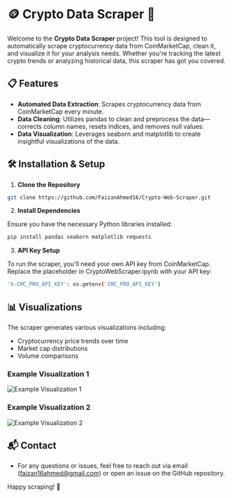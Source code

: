 # 🪙 Crypto Data Scraper 🚀

Welcome to the **Crypto Data Scraper** project! This tool is designed to automatically scrape cryptocurrency data from CoinMarketCap, clean it, and visualize it for your analysis needs. Whether you're tracking the latest crypto trends or analyzing historical data, this scraper has got you covered.

## 📋 Features

- **Automated Data Extraction**: Scrapes cryptocurrency data from CoinMarketCap every minute.
- **Data Cleaning**: Utilizes pandas to clean and preprocess the data—corrects column names, resets indices, and removes null values.
- **Data Visualization**: Leverages seaborn and matplotlib to create insightful visualizations of the data.

## 🛠️ Installation & Setup

   1. **Clone the Repository**

   ```bash
   git clone https://github.com/FaizanAhmed16/Crypto-Web-Scraper.git
   ```

   2. **Install Dependencies**

  Ensure you have the necessary Python libraries installed:
  ```bash
  pip install pandas seaborn matplotlib requests
   ```
   3. **API Key Setup**

   To run the scraper, you'll need your own API key from CoinMarketCap. Replace the placeholder in CryptoWebScraper.ipynb with your API key:
   ```bash
   'X-CMC_PRO_API_KEY': os.getenv('CMC_PRO_API_KEY')
   ```

## 📊 Visualizations

The scraper generates various visualizations including:

- Cryptocurrency price trends over time
- Market cap distributions
- Volume comparisons

### Example Visualization 1
![Example Visualization 1](https://github.com/yourusername/yourrepository/blob/main/images/visualization1.png)

### Example Visualization 2
![Example Visualization 2](https://github.com/yourusername/yourrepository/blob/main/images/visualization2.png)

## 📬 Contact

- For any questions or issues, feel free to reach out via email (faizan16ahmed@gmail.com) or open an issue on the GitHub repository.

Happy scraping! 🥳
